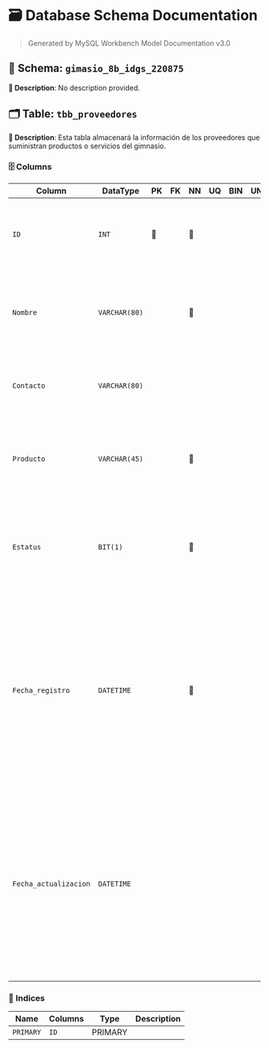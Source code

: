 # 🗃️ Database Schema Documentation

> Generated by MySQL Workbench Model Documentation v3.0

## 📂 Schema: `gimasio_8b_idgs_220875`

**📝 Description**: No description provided.

## 🗂️ Table: `tbb_proveedores`

**📝 Description**: Esta tabla almacenará la información de los proveedores que suministran productos o servicios del gimnasio. 

### 🗄️ Columns

| Column | DataType | PK | FK | NN | UQ | BIN | UN | ZF | AI | Default | Comment |
| --- | --- | --- | --- | --- | --- | --- | --- | --- | --- | --- | --- |
| `ID` | `INT` | 🔑 |  | 🚫 |  |  |  |  |  |  | Descripción: Atributo identificador númerico auto incremental que distingue de manera única al proveedor<br>Naturaleza: Cuantitativo<br>Dominio: Enteros positivos<br>Composición: 1{0-9} |
| `Nombre` | `VARCHAR(80)` |  |  | 🚫 |  |  |  |  |  |  | Descripción: Razón social o nombre del proveedor registrado en el sistema.<br>Naturaleza: Cualitativo<br>Dominio: Dominio: Cadena de texto, vocales con tilde, espacios separados<br>Composicion: 0{A-Z\|a-z\| \|}80 |
| `Contacto` | `VARCHAR(80)` |  |  |  |  |  |  |  |  | `NULL` | Descripción: Nombre de la persona encargada de atender las solicitudes del proveedor.<br>Naturaleza: Cualitativo<br>Dominio: Cadena de texto<br>Composición:\[A-Z\|a-z\| \] |
| `Producto` | `VARCHAR(45)` |  |  | 🚫 |  |  |  |  |  |  | Descripción: Tipo de productos o servicios que ofrece el proveedor, como equipos, suplementos, mantenimiento, etc.<br>Naturaleza: Cualitativo<br>Dominio: Cadena de texto<br>Composición: \[A-Z\|a-z\| \|\] |
| `Estatus` | `BIT(1)` |  |  | 🚫 |  |  |  |  |  | `b'1'` | Descripción: Dato de auditoría que define el estatus actual del registro, siendo 0 para datos no activos y 1 para datos activos para uso en el sistema\<br>Naturaleza: Cuantitativo\<br>Dominio: Booleano\<br>Composición:\<br>Genero = \[0\|1\] |
| `Fecha_registro` | `DATETIME` |  |  | 🚫 |  |  |  |  |  | `CURRENT_TIMESTAMP` | Descripción: Dato de auditoría que documenta la fecha y hora de creación el registro.<br>Naturaleza: Cuantitativo<br>Dominio: Fecha y Hora<br>Dominio: Números entereos positivos limitados por el calendario y limites del mes y/o año bisiesto<br>Composición:<br>Año = 4{0-9}4<br>Mes=\[01\|02\|...\|12\]<br>Dia= \[01\|02\|...\|31\]<br>Hora= \[01\|...\|12\]<br>Minuto= \[00\|01\|...\|59\]<br>Segundo = \[00\|01\|...\|59\]<br>Fecha_registro= Año+'-'+Mes+'-'+Dia+' '+Hora+':'+Minuto+':'+Segundo |
| `Fecha_actualizacion` | `DATETIME` |  |  |  |  |  |  |  |  | `NULL` | Descripcion: Dato de Auditoria que documenta la fecha y hora de la ultima modificacion del registro<br>Naturaleza: Cuantitativo<br>Dominio: Numeros Enteros Positivos imitados por el calendario y limites de mes y/o año bisiesto.<br>Composicion:<br>Año = 4{0-9}4<br>Mes =  \[01\|02\|...\|12\]<br>Dia =  \[01\|02\|..\|31\]<br>Hora = \[00\|01\|...\|23\]<br>Minutos = \[00\|01\|...\|59\]<br>Segundos = \[00\|01\|...\|59\]<br>Fecha_Actualizacion = Año+'-'+Mes+'-'+Dia+'-'+Hora+'-'+Munutos+'-'+Segundos |


### 🔑 Indices

| Name | Columns | Type | Description |
| --- | --- | --- | --- |
| `PRIMARY` | `ID` | PRIMARY |  |


